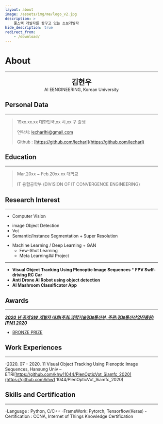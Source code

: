 ```yaml
---
layout: about
image: /assets/img/me/logo_v2.jpg
description: >
    풀스택 개발자를 꿈꾸고 있는 초보개발자
hide_description: true
redirect_from:
    - /download/
---
```


# About

<!--author-->

---

<center>
<span style="font-size:170%;font-weight:bold"> 김현우
</span>
</center>
<center> AI EENGINEERING, Korean University </center>

## Personal Data

---

> 19xx.xx.xx 대한민국,xx 시,xx 구 출생
>
> 연락처: lecharlhi@gmail.com
>
> Github : [https://github.com/lecharl](https://github.com/lecharl)

## Education

---

> Mar.20xx ~ Feb.20xx xx 대학교
>
> IT 융합공학부 (DIVISION OF IT CONVERGENCE ENGINEERING)

## Research Interest

---

-   Computer Vision

*   image Object Detection
*   Vot
*   Semantic/Instance Segmentation + Super Resolution

-   Machine Learning / Deep Learning + GAN
    -   Few-Shot Learning
    -   Meta Learning## Project

---

-   **Visual Object Tracking Using Plenoptic Image Sequences** \* **FPV Swlf-driving RC Car**
-   **Anti Drone AI Robot using object detection**
-   **AI Mashroom Classificator App**

## Awards

---

[**_2020 년 공개 SW 개발자 대회(주최:과학기술정보통신부, 주관:정보통신산업진흥원)[PM] 2020_**](https://www.youtube.com/watch?v=ah9MZQ0PjMI&t=60s)

-   [BRONZE PRIZE](https://blog.naver.com/khw11044/222152408161)</a>

## Work Experiences

---

-2020. 07 – 2020. 11
Visual Object Tracking Using Plenoptic Image Sequences, Hansung Univ – ETRI[https://github.com/khw11044/PlenOpticVot_Siamfc_2020](https://github.com/khw1 1044/PlenOpticVot_Siamfc_2020)

## Skills and Certification

---

-Language : Python, C/C++
-FrameWork: Pytorch, Tensorflow(Keras)
-Certification : CCNA, Internet of Things Knowledge Certification
